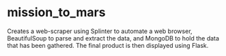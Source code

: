 # mission_to_mars
Creates a web-scraper using Splinter to automate a web browser, BeautifulSoup to parse and extract the data, and MongoDB to hold the data that has been gathered. The final product is then displayed using Flask. 
